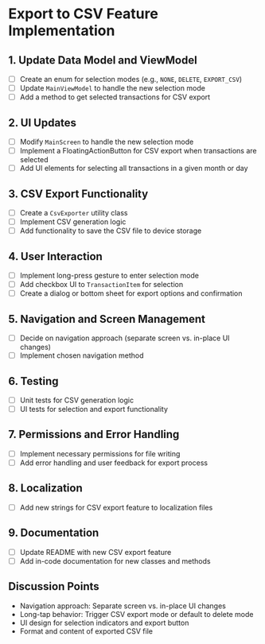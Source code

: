 # Export to CSV Feature Implementation

## 1. Update Data Model and ViewModel

- [ ] Create an enum for selection modes (e.g., `NONE`, `DELETE`, `EXPORT_CSV`)
- [ ] Update `MainViewModel` to handle the new selection mode
- [ ] Add a method to get selected transactions for CSV export

## 2. UI Updates

- [ ] Modify `MainScreen` to handle the new selection mode
- [ ] Implement a FloatingActionButton for CSV export when transactions are selected
- [ ] Add UI elements for selecting all transactions in a given month or day

## 3. CSV Export Functionality

- [ ] Create a `CsvExporter` utility class
- [ ] Implement CSV generation logic
- [ ] Add functionality to save the CSV file to device storage

## 4. User Interaction

- [ ] Implement long-press gesture to enter selection mode
- [ ] Add checkbox UI to `TransactionItem` for selection
- [ ] Create a dialog or bottom sheet for export options and confirmation

## 5. Navigation and Screen Management

- [ ] Decide on navigation approach (separate screen vs. in-place UI changes)
- [ ] Implement chosen navigation method

## 6. Testing

- [ ] Unit tests for CSV generation logic
- [ ] UI tests for selection and export functionality

## 7. Permissions and Error Handling

- [ ] Implement necessary permissions for file writing
- [ ] Add error handling and user feedback for export process

## 8. Localization

- [ ] Add new strings for CSV export feature to localization files

## 9. Documentation

- [ ] Update README with new CSV export feature
- [ ] Add in-code documentation for new classes and methods

## Discussion Points

- Navigation approach: Separate screen vs. in-place UI changes
- Long-tap behavior: Trigger CSV export mode or default to delete mode
- UI design for selection indicators and export button
- Format and content of exported CSV file
